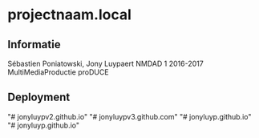 projectnaam.local
=================

Informatie
----------
Sébastien Poniatowski, Jony Luypaert
NMDAD 1
2016-2017
MultiMediaProductie
proDUCE

Deployment
----------
"# jonyluypv2.github.io" 
"# jonyluypv3.github.com" 
"# jonyluyp.github.io" 
"# jonyluyp.github.io" 
